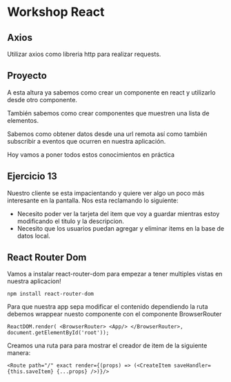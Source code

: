 # Workshop React
## Axios

Utilizar axios como libreria http para realizar requests.

## Proyecto

A esta altura ya sabemos como crear un componente en react y utilizarlo desde otro componente. 

También sabemos como crear componentes que muestren una lista de elementos.

Sabemos como obtener datos desde una url remota así como también subscribir a eventos que ocurren en nuestra aplicación.

Hoy vamos a poner todos estos conocimientos en práctica

## Ejercicio 13
Nuestro cliente se esta impacientando y quiere ver algo un poco más interesante en la pantalla. Nos esta reclamando lo siguiente:

- Necesito poder ver la tarjeta del item que voy a guardar mientras estoy modificando el titulo y la descripcion.
- Necesito que los usuarios puedan agregar y eliminar items en la base de datos local.

## React Router Dom
Vamos a instalar react-router-dom para empezar a tener multiples vistas en nuestra aplicacion!

`npm install react-router-dom`

Para que nuestra app sepa modificar el contenido dependiendo la ruta debemos wrappear nuesto componente <App> con el componente BrowserRouter

`ReactDOM.render(
     <BrowserRouter>
         <App/>
     </BrowserRouter>, document.getElementById('root'));`
   
Creamos una ruta para para mostrar el creador de item de la siguiente manera:

`<Route path="/" exact render={(props) => (<CreateItem saveHandler={this.saveItem} {...props} />)}/>`
